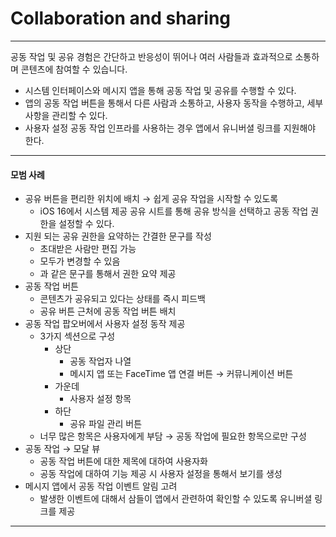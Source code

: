# Collaboration and sharing

---

<aside>

공동 작업 및 공유 경험은 간단하고 반응성이 뛰어나 여러 사람들과 효과적으로 소통하며 콘텐츠에 참여할 수 있습니다. 

</aside>

- 시스템 인터페이스와 메시지 앱을 통해 공동 작업 및 공유를 수행할 수 있다.
- 앱의 공동 작업 버튼을 통해서 다른 사람과 소통하고, 사용자 동작을 수행하고, 세부 사항을 관리할 수 있다.
- 사용자 설정 공동 작업 인프라를 사용하는 경우 앱에서 유니버셜 링크를 지원해야 한다.

---

#### 모범 사례

- 공유 버튼을 편리한 위치에 배치 → 쉽게 공유 작업을 시작할 수 있도록
    - iOS 16에서 시스템 제공 공유 시트를 통해 공유 방식을 선택하고 공동 작업 권한을 설정할 수 있다.
- 지원 되는 공유 권한을 요약하는 간결한 문구를 작성
    - 초대받은 사람만 편집 가능
    - 모두가 변경할 수 있음
    - 과 같은 문구를 통해서 권한 요약 제공
- 공동 작업 버튼
    - 콘텐츠가 공유되고 있다는 상태를 즉시 피드백
    - 공유 버튼 근처에 공동 작업 버튼 배치
- 공동 작업 팝오버에서 사용자 설정 동작 제공
    - 3가지 섹션으로 구성
        - 상단
            - 공동 작업자 나열
            - 메시지 앱 또는 FaceTime 앱 연결 버튼 → 커뮤니케이션 버튼
        - 가운데
            - 사용자 설정 항목
        - 하단
            - 공유 파일 관리 버튼
    - 너무 많은 항목은 사용자에게 부담 → 공동 작업에 필요한 항목으로만 구성
- 공동 작업 → 모달 뷰
    - 공동 작업 버튼에 대한 제목에 대하여 사용자화
    - 공동 작업에 대하여 기능 제공 시 사용자 설정을 통해서 보기를 생성
- 메시지 앱에서 공동 작업 이벤트 알림 고려
    - 발생한 이벤트에 대해서 삼들이 앱에서 관련하여 확인할 수 있도록 유니버셜 링크를 제공

---